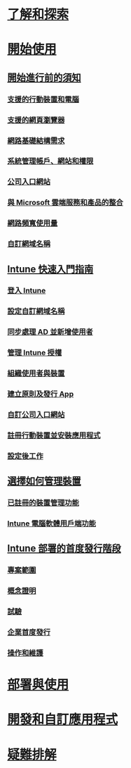 # [了解和探索](/intune/understand-explore/introduction-to-microsoft-intune)

# [開始使用](what-to-know-before-you-start-microsoft-intune.md)
## [開始進行前的須知](what-to-know-before-you-start-microsoft-intune.md)
### [支援的行動裝置和電腦](supported-mobile-devices-and-computers.md)
### [支援的網頁瀏覽器](supported-web-browsers.md)
### [網路基礎結構需求](network-infrastructure-requirements-for-microsoft-intune.md)
### [系統管理帳戶、網站和權限](administrative-accounts-websites-perms.md)
### [公司入口網站](microsoft-intune-company-portal.md)
### [與 Microsoft 雲端服務和產品的整合](integration-with-cloud-services.md)
### [網路頻寬使用量](network-bandwidth-use.md)
### [自訂網域名稱](domain-names-for-microsoft-intune.md)

## [Intune 快速入門指南](start-with-a-paid-subscription-to-microsoft-intune.md)
### [登入 Intune](start-with-a-paid-subscription-to-microsoft-intune-step-1.md)
### [設定自訂網域名稱](start-with-a-paid-subscription-to-microsoft-intune-step-2.md)
### [同步處理 AD 並新增使用者](start-with-a-paid-subscription-to-microsoft-intune-step-3.md)
### [管理 Intune 授權](start-with-a-paid-subscription-to-microsoft-intune-step-4.md)
### [組織使用者與裝置](start-with-a-paid-subscription-to-microsoft-intune-step-5.md)
### [建立原則及發行 App](start-with-a-paid-subscription-to-microsoft-intune-step-6.md)
### [自訂公司入口網站](start-with-a-paid-subscription-to-microsoft-intune-step-7.md)
### [註冊行動裝置並安裝應用程式](start-with-a-paid-subscription-to-microsoft-intune-step-8.md)
### [設定後工作](post-configuration-tasks.md)

## [選擇如何管理裝置](choose-how-to-manage-devices.md)
### [已註冊的裝置管理功能](mobile-device-management-capabilities-in-microsoft-intune.md)
### [Intune 電腦軟體用戶端功能](windows-pc-management-capabilities-in-microsoft-intune.md)

## [Intune 部署的首度發行階段](rollout-phases-for-microsoft-intune-deployment.md)
### [專案範圍](project-scope.md)
### [概念證明](proof-of-concept.md)
### [試驗](pilot.md)
### [企業首度發行](enterprise-rollout.md)
### [操作和維護](operations-and-maintenance.md)

<!-- # [Plan and Design](/intune/plan-design/ways-to-do-enterprise-mobility) -->
# [部署與使用](/intune/deploy-use/overview-of-device-and-app-lifecycles-in-microsoft-intune)
# [開發和自訂應用程式](/intune/develop/intune-app-sdk)
# [疑難排解](/intune/troubleshoot/general-troubleshooting-tips-for-microsoft-intune)


<!--HONumber=Aug16_HO4-->



